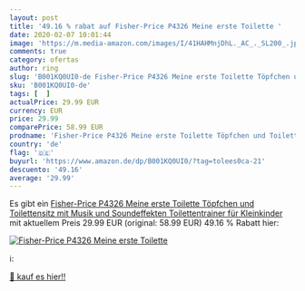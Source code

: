 ```yaml
---
layout: post
title: '49.16 % rabat auf Fisher-Price P4326 Meine erste Toilette '
date: 2020-02-07 10:01:44
image: 'https://m.media-amazon.com/images/I/41HAHMnjDhL._AC_._SL200_.jpg'
comments: true
category: ofertas
author: ring
slug: 'B001KQ0UI0-de Fisher-Price P4326 Meine erste Toilette Töpfchen und...'
sku: 'B001KQ0UI0-de'
tags: [  ]
actualPrice: 29.99 EUR
currency: EUR
price: 29.99
comparePrice: 58.99 EUR
prodname: 'Fisher-Price P4326 Meine erste Toilette Töpfchen und Toilettensitz mit Musik und Soundeffekten Toilettentrainer für Kleinkinder'
country: 'de'
flag: '🇩🇪'
buyurl: 'https://www.amazon.de/dp/B001KQ0UI0/?tag=tolees0ca-21'
descuento: '49.16'
average: '29.99'
---
```


Es gibt ein [Fisher-Price P4326 Meine erste Toilette Töpfchen und Toilettensitz mit Musik und Soundeffekten Toilettentrainer für Kleinkinder](https://www.amazon.de/dp/B001KQ0UI0/?tag=tolees0ca-21) mit aktuellem Preis 29.99 EUR (original: 58.99 EUR) 49.16 % Rabatt hier:

[![Fisher-Price P4326 Meine erste Toilette ](https://m.media-amazon.com/images/I/41HAHMnjDhL._AC_._SL200_.jpg)](https://www.amazon.de/dp/B001KQ0UI0/?tag=tolees0ca-21)

ℹ️:


[🛒 kauf es hier!!](https://www.amazon.de/dp/B001KQ0UI0/?tag=tolees0ca-21)
